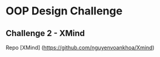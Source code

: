 # OOP Design Challenge

## Challenge 2 - XMind

Repo [XMind] (https://github.com/nguyenvoankhoa/Xmind)
